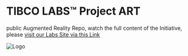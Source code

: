 # TIBCO LABS™ Project ART

public Augmented Reality Repo, watch the full content of the Initiative, please [visit our Labs Site via this Link](https://tibcosoftware.github.io/Augmented-Reality/)

![Logo](https://tibcosoftware.github.io/TIBCO-LABS/about/tibcolabs-brand.png "Labs Logo")
